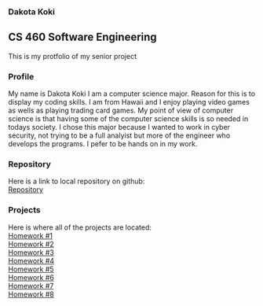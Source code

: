 ### Dakota Koki
## CS 460 Software Engineering 

This is my protfolio of my senior project<br>


### Profile

My name is Dakota Koki I am a computer science major. Reason for this is to display my coding skills. I am from Hawaii and I enjoy playing video games as wells as playing trading card games. My point of view of computer science is that having some of the computer science skills is so needed in todays society. I chose this major because I wanted to work in cyber security, not trying to be a full analyist but more of the engineer who develops the programs. I pefer to be hands on in my work.

### Repository
Here is a link to local repository on github:<br>
[Repository](https://github.com/Dakota808/Dakota808.github.io)<br>

### Projects
Here is where all of the projects are located:<br>
[Homework #1](Project_1/HW1post.md)<br>
[Homework #2](Project_2/HW2blog.md)<br>
[Homework #3](Project_3/HW3blog.md)<br>
[Homework #4](Project_4/HW4blog.md)<br>
[Homework #5](Project_5.2/HW5blog.md)<br>
[Homework #6](Project_6/HW6blog.md)<br>
[Homework #7](Project_7.3/HW7blog.md)<br>
[Homework #8](Project_8/HW8blog.md)<br>
